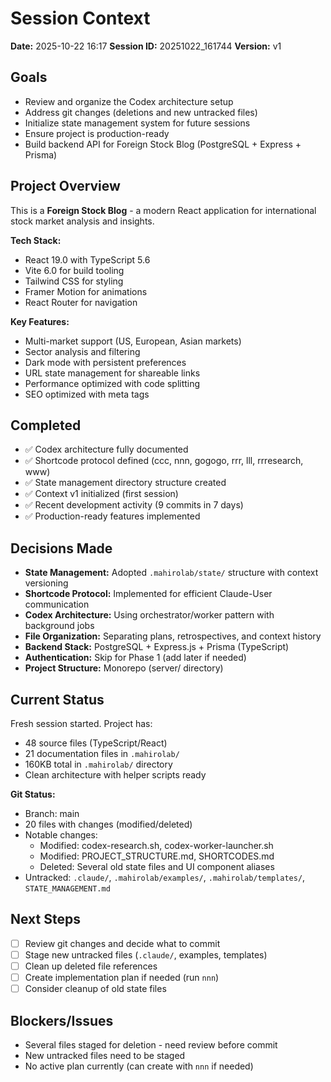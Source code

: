 # Session Context

**Date:** 2025-10-22 16:17
**Session ID:** 20251022_161744
**Version:** v1

## Goals
- Review and organize the Codex architecture setup
- Address git changes (deletions and new untracked files)
- Initialize state management system for future sessions
- Ensure project is production-ready
- Build backend API for Foreign Stock Blog (PostgreSQL + Express + Prisma)

## Project Overview
This is a **Foreign Stock Blog** - a modern React application for international stock market analysis and insights.

**Tech Stack:**
- React 19.0 with TypeScript 5.6
- Vite 6.0 for build tooling
- Tailwind CSS for styling
- Framer Motion for animations
- React Router for navigation

**Key Features:**
- Multi-market support (US, European, Asian markets)
- Sector analysis and filtering
- Dark mode with persistent preferences
- URL state management for shareable links
- Performance optimized with code splitting
- SEO optimized with meta tags

## Completed
- ✅ Codex architecture fully documented
- ✅ Shortcode protocol defined (ccc, nnn, gogogo, rrr, lll, rrresearch, www)
- ✅ State management directory structure created
- ✅ Context v1 initialized (first session)
- ✅ Recent development activity (9 commits in 7 days)
- ✅ Production-ready features implemented

## Decisions Made
- **State Management:** Adopted `.mahirolab/state/` structure with context versioning
- **Shortcode Protocol:** Implemented for efficient Claude-User communication
- **Codex Architecture:** Using orchestrator/worker pattern with background jobs
- **File Organization:** Separating plans, retrospectives, and context history
- **Backend Stack:** PostgreSQL + Express.js + Prisma (TypeScript)
- **Authentication:** Skip for Phase 1 (add later if needed)
- **Project Structure:** Monorepo (server/ directory)

## Current Status
Fresh session started. Project has:
- 48 source files (TypeScript/React)
- 21 documentation files in `.mahirolab/`
- 160KB total in `.mahirolab/` directory
- Clean architecture with helper scripts ready

**Git Status:**
- Branch: main
- 20 files with changes (modified/deleted)
- Notable changes:
  - Modified: codex-research.sh, codex-worker-launcher.sh
  - Modified: PROJECT_STRUCTURE.md, SHORTCODES.md
  - Deleted: Several old state files and UI component aliases
- Untracked: `.claude/`, `.mahirolab/examples/`, `.mahirolab/templates/`, `STATE_MANAGEMENT.md`

## Next Steps
- [ ] Review git changes and decide what to commit
- [ ] Stage new untracked files (`.claude/`, examples, templates)
- [ ] Clean up deleted file references
- [ ] Create implementation plan if needed (run `nnn`)
- [ ] Consider cleanup of old state files

## Blockers/Issues
- Several files staged for deletion - need review before commit
- New untracked files need to be staged
- No active plan currently (can create with `nnn` if needed)
